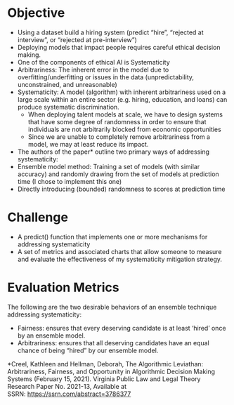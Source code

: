 # Objective
- Using a dataset build a hiring system (predict “hire”, “rejected at interview”, or “rejected at pre-interview”)
- Deploying models that impact people requires careful ethical decision making.
- One of the components of ethical AI is Systematicity
- Arbitrariness: The inherent error in the model due to overfitting/underfitting or issues in the data (unpredictability, unconstrained, and unreasonable)
- Systematicity: A model (algorithm) with inherent arbitrariness used on a large scale within an entire sector (e.g. hiring, education, and loans) can produce systematic discrimination.
  - When deploying talent models at scale, we have to design systems that have some degree of randomness in order to ensure that individuals are not arbitrarily blocked from economic opportunities
  - Since we are unable to completely remove arbitrariness from a model, we may at least reduce its impact.
- The authors of the paper* outline two primary ways of addressing systematicity:
- Ensemble model method: Training a set of models (with similar accuracy) and randomly drawing from the set of models at prediction time (I chose to implement this one)
- Directly introducing (bounded) randomness to scores at prediction time

# Challenge
- A predict() function that implements one or more mechanisms for addressing systematicity
- A set of metrics and associated charts that allow someone to measure and evaluate the effectiveness of my systematicity mitigation strategy.

# Evaluation Metrics
The following are the two desirable behaviors of an ensemble technique addressing systematicity:
- Fairness: ensures that every deserving candidate is at least ‘hired’ once by an ensemble model.
- Arbitrariness: ensures that all deserving candidates have an equal chance of being “hired” by our ensemble model.






*Creel, Kathleen and Hellman, Deborah, The Algorithmic Leviathan: Arbitrariness, Fairness, and Opportunity in Algorithmic Decision Making Systems (February 15, 2021). Virginia Public Law and Legal Theory Research Paper No. 2021-13, Available at SSRN: https://ssrn.com/abstract=3786377

